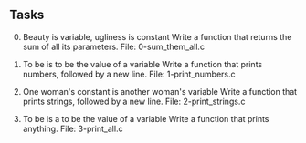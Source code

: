 ## Tasks
0. Beauty is variable, ugliness is constant
Write a function that returns the sum of all its parameters.
File: 0-sum_them_all.c
     
1. To be is to be the value of a variable
Write a function that prints numbers, followed by a new line.
File: 1-print_numbers.c
     
2. One woman's constant is another woman's variable
Write a function that prints strings, followed by a new line.
File: 2-print_strings.c
     
3. To be is a to be the value of a variable
Write a function that prints anything.
File: 3-print_all.c

